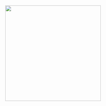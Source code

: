 <h3 align="center">
<img src="[[[[https://media2.giphy.com/media/x9QxHeZS4a4yCz9HLS/giphy.gif?cid=ecf05e474956meyavbg8ka5s0ryic56n226l2kwpx3c7kw04&rid=giphy.gif&ct=ts]](https://media4.giphy.com/media/LuoTYJc2l17iZhtsGK/giphy.gif?cid=ecf05e47bmrf4ffc25i5tpeqs4j5yeogaie5x5nuonl5mzmg&rid=giphy.gif&ct=ts)](https://media0.giphy.com/media/19RuhDKt17MCfnmK8A/200.webp?cid=ecf05e47vkgn9zqn81d6833trt2cuowejtb036nc0q2tght8&rid=200.webp&ct=ts)](https://media0.giphy.com/media/19RuhDKt17MCfnmK8A/giphy.gif?cid=790b7611d0ef108a2755ee8aca3de9de4875abd26fb6e844&rid=giphy.gif&ct=ts)" width=300>
</h3>
